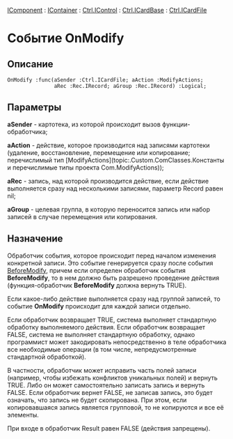 ﻿---
Link: .Ctrl.ICardFile.@OnModify
---

[IComponent](topic:Com.Custom.ComClasses.IComponent.Default) :
[IContainer](topic:Com.Custom.ComClasses.IContainer.Default) :
[Ctrl.IControl](topic:Com.Custom.ComClasses.Ctrl.IControl.Default) :
[Ctrl.ICardBase](topic:Com.Custom.ComClasses.Ctrl.ICardBase.Default) :
[Ctrl.ICardFile](Default)

# Событие OnModify

## Описание

    OnModify :func(aSender :Ctrl.ICardFile; aAction :ModifyActions;
                   aRec :Rec.IRecord; aGroup :Rec.IRecord) :Logical;

## Параметры

**aSender** - картотека, из которой происходит вызов функции-обработчика;

**aAction** - действие, которое производится над записями картотеки (удаление, восстановление,
перемещение или копирование; перечислимый тип [ModifyActions](topic:.Custom.ComClasses.Константы и перечислимые типы проекта Com.ModifyActions));

**aRec** - запись, над которой производится действие, если действие выполняется сразу
над несколькими записями, параметр Record равен nil;

**aGroup** - целевая группа, в которую переносится запись или набор записей в случае
перемещения или копирования.

## Назначение

Обработчик события, которое происходит перед началом изменения конкретной записи. Это событие генерируется
сразу после события [BeforeModify](topic:.Custom.ComClasses.Ctrl.ICardFile.BeforeModify),
причем если определен обработчик события **BeforeModify**, то в нем должно быть разрешено
проведение действия (функция-обработчик **BeforeModify** должна вернуть TRUE).

Если какое-либо действие выполняется сразу над группой записей, то событие **OnModify**
происходит для каждой записи отдельно.

Если обработчик возвращает TRUE, система выполняет стандартную обработку выполняемого действия.
Если обработчик возвращает FALSE, система не выполняет стандартную обработку, однако
программист может закодировать непосредственно в теле обработчика все необходимые операции
(в том числе, непредусмотренные стандартной обработкой).

В частности, обработчик может исправить часть полей записи (например, чтобы избежать конфликтов
уникальных полей) и вернуть TRUE. Либо он может самостоятельно записать запись и вернуть FALSE.
Если обработчик вернет FALSE, не записав запись, это будет означать, что запись не будет
скопирована. При этом, если копировавшаяся запись является групповой, то не копируются
и все её элементы.

При входе в обработчик Result равен FALSE (действия запрещены). 


